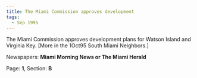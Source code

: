 ```yaml
---  
title: The Miami Commission approves development  
tags:  
  - Sep 1995  
---  
```

  
The Miami Commission approves development plans for Watson Island and Virginia Key. [More in the 1Oct95 South Miami Neighbors.]  
  
Newspapers: **Miami Morning News or The Miami Herald**  
  
Page: **1**, Section: **B** 
